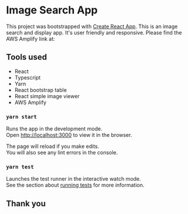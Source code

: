 # Image Search App

This project was bootstrapped with [Create React App](https://github.com/facebook/create-react-app).
This is an image search and display app. It's user friendly and responsive. Please find the AWS Amplify link at: 

## Tools used

- React
- Typescript
- Yarn
- React bootstrap table
- React simple image viewer
- AWS Amplify

### `yarn start`

Runs the app in the development mode.\
Open [http://localhost:3000](http://localhost:3000) to view it in the browser.

The page will reload if you make edits.\
You will also see any lint errors in the console.

### `yarn test`

Launches the test runner in the interactive watch mode.\
See the section about [running tests](https://facebook.github.io/create-react-app/docs/running-tests) for more information.

## Thank you

